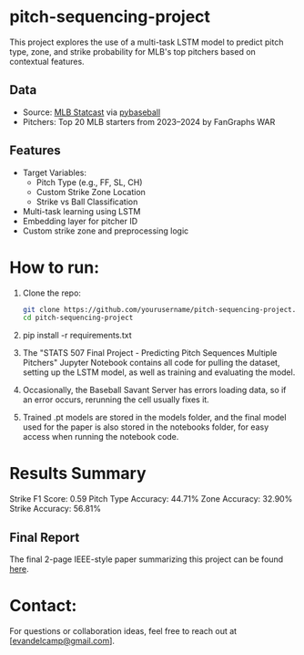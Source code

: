 # pitch-sequencing-project
 This project explores the use of a multi-task LSTM model to predict pitch type, zone, and strike probability for MLB's top pitchers based on contextual features.

## Data

- Source: [MLB Statcast](https://baseballsavant.mlb.com/) via [pybaseball](https://github.com/jldbc/pybaseball)
- Pitchers: Top 20 MLB starters from 2023–2024 by FanGraphs WAR

## Features

- Target Variables:
  - Pitch Type (e.g., FF, SL, CH)
  - Custom Strike Zone Location
  - Strike vs Ball Classification
- Multi-task learning using LSTM
- Embedding layer for pitcher ID
- Custom strike zone and preprocessing logic

# How to run:
1. Clone the repo:
   ```bash
   git clone https://github.com/yourusername/pitch-sequencing-project.git
   cd pitch-sequencing-project

2. pip install -r requirements.txt

3. The "STATS 507 Final Project - Predicting Pitch Sequences Multiple Pitchers" Jupyter Notebook contains all code for pulling the dataset, setting up the LSTM model, as well as training and evaluating the model.

4. Occasionally, the Baseball Savant Server has errors loading data, so if an error occurs, rerunning the cell usually fixes it.

5. Trained .pt models are stored in the models folder, and the final model used for the paper is also stored in the notebooks folder, for easy access when running the notebook code.

# Results Summary
Strike F1 Score: 0.59
Pitch Type Accuracy: 44.71%
Zone Accuracy: 32.90%
Strike Accuracy: 56.81%

## Final Report

The final 2-page IEEE-style paper summarizing this project can be found [here](https://github.com/EvanDelcamp/STATS-507-pitch-sequencing-project/blob/main/Preparing_for_the_Pitch__Using_Deep_Learning_to_Anticipate_MLB_s_Toughest_Pitchers.pdf).

# Contact:
For questions or collaboration ideas, feel free to reach out at [evandelcamp@gmail.com].
